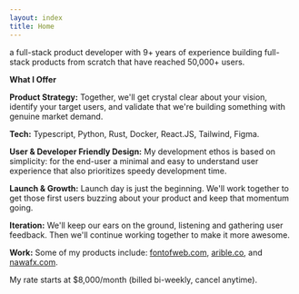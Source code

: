 ```yaml
---
layout: index
title: Home
---
```

 a full-stack product developer with 9+ years of experience building full-stack products from scratch that
have reached 50,000+ users.

**What I Offer**

**Product Strategy:** Together, we'll get crystal clear about your vision, identify your target users, and validate
that we're building something with genuine market demand.

**Tech:** Typescript, Python, Rust, Docker, React.JS, Tailwind, Figma.

**User & Developer Friendly Design:** My development ethos is based on simplicity: for the end-user a minimal and easy
to understand user experience that also prioritizes speedy development time.

**Launch & Growth:** Launch day is just the beginning. We'll work together to get those first users buzzing about your
product and keep that momentum going.

**Iteration:** We'll keep our ears on the ground, listening and gathering user feedback. Then we'll continue working
together to make it more awesome.

**Work:**
Some of my products include: [fontofweb.com](#), [arible.co](#), and [nawafx.com](#). 

My rate starts at $8,000/month (billed bi-weekly, cancel anytime).